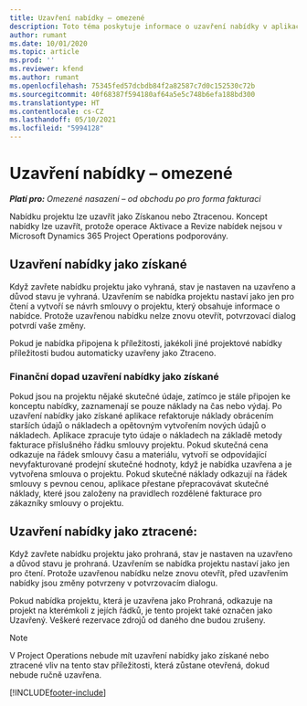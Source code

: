 ```yaml
---
title: Uzavření nabídky – omezené
description: Toto téma poskytuje informace o uzavření nabídky v aplikaci Project Operations.
author: rumant
ms.date: 10/01/2020
ms.topic: article
ms.prod: ''
ms.reviewer: kfend
ms.author: rumant
ms.openlocfilehash: 75345fed57dcbdb84f2a82587c7d0c152530c72b
ms.sourcegitcommit: 40f68387f594180af64a5e5c748b6efa188bd300
ms.translationtype: HT
ms.contentlocale: cs-CZ
ms.lasthandoff: 05/10/2021
ms.locfileid: "5994128"
---
```

# <a name="close-a-quote---lite"></a>Uzavření nabídky – omezené

_**Platí pro:** Omezené nasazení – od obchodu po pro forma fakturaci_

Nabídku projektu lze uzavřít jako Získanou nebo Ztracenou. Koncept nabídky lze uzavřít, protože operace Aktivace a Revize nabídek nejsou v Microsoft Dynamics 365 Project Operations podporovány.

## <a name="close-a-quote-as-won"></a>Uzavření nabídky jako získané

Když zavřete nabídku projektu jako vyhraná, stav je nastaven na uzavřeno a důvod stavu je vyhraná. Uzavřením se nabídka projektu nastaví jako jen pro čtení a vytvoří se návrh smlouvy o projektu, který obsahuje informace o nabídce. Protože uzavřenou nabídku nelze znovu otevřít, potvrzovací dialog potvrdí vaše změny.

Pokud je nabídka připojena k příležitosti, jakékoli jiné projektové nabídky příležitosti budou automaticky uzavřeny jako Ztraceno.

### <a name="financial-impact-of-closing-a-quote-as-won"></a>Finanční dopad uzavření nabídky jako získané

Pokud jsou na projektu nějaké skutečné údaje, zatímco je stále připojen ke konceptu nabídky, zaznamenají se pouze náklady na čas nebo výdaj. Po uzavření nabídky jako získané aplikace refaktoruje náklady obrácením starších údajů o nákladech a opětovným vytvořením nových údajů o nákladech. Aplikace zpracuje tyto údaje o nákladech na základě metody fakturace příslušného řádku smlouvy projektu. Pokud skutečná cena odkazuje na řádek smlouvy času a materiálu, vytvoří se odpovídající nevyfakturované prodejní skutečné hodnoty, když je nabídka uzavřena a je vytvořena smlouva o projektu. Pokud skutečné náklady odkazují na řádek smlouvy s pevnou cenou, aplikace přestane přepracovávat skutečné náklady, které jsou založeny na pravidlech rozdělené fakturace pro zákazníky smlouvy o projektu.

## <a name="closing-a-quote-as-lost"></a>Uzavření nabídky jako ztracené:

Když zavřete nabídku projektu jako prohraná, stav je nastaven na uzavřeno a důvod stavu je prohraná. Uzavřením se nabídka projektu nastaví jako jen pro čtení. Protože uzavřenou nabídku nelze znovu otevřít, před uzavřením nabídky jsou změny potvrzeny v potvrzovacím dialogu.

Pokud nabídka projektu, která je uzavřena jako Prohraná, odkazuje na projekt na kterémkoli z jejích řádků, je tento projekt také označen jako Uzavřený. Veškeré rezervace zdrojů od daného dne budou zrušeny.

> [!NOTE]
> V Project Operations nebude mít uzavření nabídky jako získané nebo ztracené vliv na tento stav příležitosti, která zůstane otevřená, dokud nebude ručně uzavřena.


[!INCLUDE[footer-include](../../includes/footer-banner.md)]